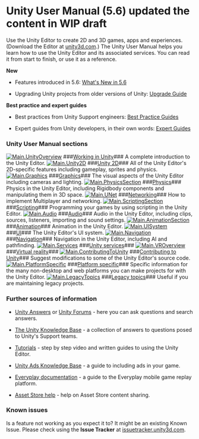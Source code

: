  
# Unity User Manual (5.6) updated the content in WIP draft 
 Use the Unity Editor to create 2D and 3D games, apps and experiences. (Download the Editor at [unity3d.com](http://unity3d.com/unity).) 
 The Unity User Manual helps you learn how to use the Unity Editor and its associated services. You can read it from start to finish, or use it as a reference. 
 
 __New__ 

*  Features introduced in 5.6: [What's New in 5.6](http://docs.google.com/WhatsNew56) 

*  Upgrading Unity projects from older versions of Unity: [Upgrade Guide](http://docs.google.com/UpgradeGuides) 
 
 __Best practice and expert guides__ 

*  Best practices from Unity Support engineers: [Best Practice Guides](http://docs.google.com/BestPracticeGuides) 

*  Expert guides from Unity developers, in their own words: [Expert Guides](http://docs.google.com/ExpertGuides) 
### Unity User Manual sections 
 [![Main.UnityOverview](../uploads/Main/StructEditor.jpg)](UnityOverview) ###[Working in Unity](UnityOverview)### A complete introduction to the Unity Editor. 
 [![Main.Unity2D](../uploads/Main/struct2d.jpg)](Unity2D) ###[Unity 2D](Unity2D)### All of the Unity Editor's 2D-specific features including gameplay, sprites and physics. 
 [![Main.Graphics](../uploads/Main/StructGraphics.jpg)](Graphics) ###[Graphics](Graphics)### The visual aspects of the Unity Editor including cameras and lighting. 
 [![Main.PhysicsSection](../uploads/Main/StructPhysics.jpg)](PhysicsSection) ###[Physics](PhysicsSection)### Physics in the Unity Editor, including Rigidbody components and manipulating them in 3D space. 
 [![Main.UNet](../uploads/Main/StructUNet.png)](UNet) ###[Networking](UNet)### How to implement Multiplayer and networking. 
 [![Main.ScriptingSection](../uploads/Main/StructScripting.jpg)](ScriptingSection) ###[Scripting](ScriptingSection)### Programming your games by using scripting in the Unity Editor. 
 [![Main.Audio](../uploads/Main/StructAudio.jpg)](Audio) ###[Audio](Audio)### Audio in the Unity Editor, including clips, sources, listeners, importing and sound settings. 
 [![Main.AnimationSection](../uploads/Main/StructAnimation.jpg)](AnimationSection) ###[Animation](AnimationSection)### Animation in the Unity Editor. 
 [![Main.UISystem](../uploads/Main/StructUI.jpg)](UISystem) ###[UI](UISystem)### The Unity Editor's UI system. 
 [![Main.Navigation](../uploads/Main/StructNavigation.jpg)](Navigation) ###[Navigation](Navigation)### Navigation in the Unity Editor, including AI and pathfinding. 
 [![Main.Services](../uploads/Main/ServicesSection.png)](UnityServices) ###[Unity services](UnityServices)### 
 [![Main.VROverview](../uploads/Main/StructVR.jpg)](VROverview) ###[Virtual reality](VROverview)### 
 [![Main.ContributingToUnity](../uploads/Main/StructContributingToUnity.jpg)](ContributingToUnity) ###[Contributing to Unity](ContributingToUnity)### Suggest modifications to some of the Unity Editor's source code. 
 [![Main.PlatformSpecific](../uploads/Main/StructPlatformSpecific.jpg)](PlatformSpecific) ###[Platform specific](PlatformSpecific)### Specific information for the many non-desktop and web platforms you can make projects for with the Unity Editor. 
 [![Main.LegacyTopics](../uploads/Main/StructLegacyTopics.jpg)](LegacyTopics) ###[Legacy topics](LegacyTopics)### Useful if you are maintaining legacy projects. 
 
 
### Further sources of information 

*  [Unity Answers](http://answers.unity3d.com/) or [Unity Forums](http://forum.unity3d.com/) - here you can ask questions and search answers. 

*  [The Unity Knowledge Base](https://support.unity3d.com) - a collection of answers to questions posed to Unity's Support teams. 

*  [Tutorials](http://unity3d.com/learn/tutorials) - step by step video and written guides to using the Unity Editor. 

*  [Unity Ads Knowledge Base](http://unityads.unity3d.com/help/index) - a guide to including ads in your game. 

*  [Everyplay documentation](https://developers.everyplay.com/documentation) - a guide to the Everyplay mobile game replay platform. 

*  [Asset Store help](http://unity3d.com/asset-store/help) - help on Asset Store content sharing. 
### Known issues 
 Is a feature not working as you expect it to? It might be an existing Known Issue. Please check using the __Issue Tracker__ at [issuetracker.unity3d.com](https://issuetracker.unity3d.com).